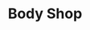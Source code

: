 ---
# Feel free to add content and custom Front Matter to this file.
# To modify the layout, see https://jekyllrb.com/docs/themes/#overriding-theme-defaults

layout: body-shop
permalink: /services/body-shop/
title: Body Shop
description: Specializing in fiberglass and SMC repairs, collision damage repairs, full frame repair and stretching, &amp; boom and bucket repairs. Insurance claims are welcome.
---